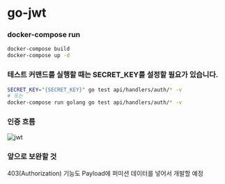 # go-jwt

### docker-compose run

```sh
docker-compose build
docker-compose up -d
```

### 테스트 커맨드를 실행할 때는 SECRET_KEY를 설정할 필요가 있습니다.

```sh
SECRET_KEY="{SECRET_KEY}" go test api/handlers/auth/* -v
# 또는
docker-compose run golang go test api/handlers/auth/* -v
```

### 인증 흐름
![jwt](https://img1.daumcdn.net/thumb/R1280x0/?scode=mtistory2&fname=https%3A%2F%2Fblog.kakaocdn.net%2Fdn%2Fbowbru%2FbtrvFBvL3KW%2FbavjwicJAa6KUTysGenEX0%2Fimg.png)

### 앞으로 보완할 것
403(Authorization) 기능도 Payload에 퍼미션 데이터를 넣어서 개발할 예정
